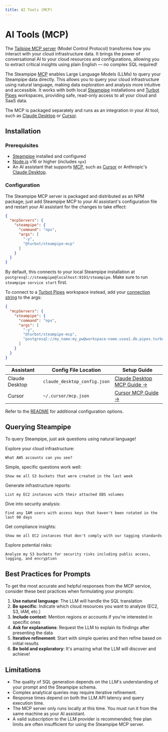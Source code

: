 ```yaml
---
title: AI Tools (MCP)
---
```


# AI Tools (MCP)

The [Tailpipe MCP server](https://github.com/turbot/tailpipe-mcp) (Model Control Protocol) transforms how you interact with your cloud infrastructure data.  It brings the power of conversational AI to your cloud resources and configurations, allowing you to extract critical insights using plain English — no complex SQL required!

The Steampipe [MCP](https://modelcontextprotocol.io/introduction) enables Large Language Models (LLMs) to query your Steampipe data directly. This allows you to query your cloud infrastructure using natural language, making data exploration and analysis more intuitive and accessible.  It works with both local [Steampipe](https://steampipe.io/downloads) installations and [Turbot Pipes](https://turbot.com/pipes) workspaces, providing safe, read-only access to all your cloud and SaaS data.

The MCP is packaged separately and runs as an integration in your AI tool, such as [Claude Desktop](https://claude.ai/download) or [Cursor](https://www.cursor.com/).

## Installation

### Prerequisites

- [Steampipe](https://steampipe.io/downloads) installed and configured
- [Node.js](https://nodejs.org/) v16 or higher (includes `npx`)
- An AI assistant that supports [MCP](https://modelcontextprotocol.io/introduction), such as [Cursor](https://www.cursor.com/) or Anthropic's [Claude Desktop](https://claude.ai/download).

### Configuration

The Steampipe MCP server is packaged and distributed as an NPM package; just add Steampipe MCP to your AI assistant's configuration file and restart your AI assistant for the changes to take effect:

```json
{
  "mcpServers": {
    "steampipe": {
      "command": "npx",
      "args": [
        "-y",
        "@turbot/steampipe-mcp"
      ]
    }
  }
}
```

By default, this connects to your local Steampipe installation at `postgresql://steampipe@localhost:9193/steampipe`. Make sure to run `steampipe service start` first.

To connect to a [Turbot Pipes](https://turbot.com/pipes) workspace instead, add your [connection string](https://turbot.com/pipes/docs/using/steampipe/developers#database) to the args:

```json
{
  "mcpServers": {
    "steampipe": {
      "command": "npx",
      "args": [
        "-y",
        "@turbot/steampipe-mcp",
        "postgresql://my_name:my_pw@workspace-name.usea1.db.pipes.turbot.com:9193/abc123"
      ]
    }
  }
}
```


| Assistant | Config File Location | Setup Guide |
|-----------|---------------------|-------------|
| Claude Desktop | `claude_desktop_config.json` | [Claude Desktop MCP Guide →](https://modelcontextprotocol.io/quickstart/user) |
| Cursor | `~/.cursor/mcp.json` | [Cursor MCP Guide →](https://docs.cursor.com/context/model-context-protocol) |

Refer to the [README](https://github.com/turbot/steampipe-mcp/blob/main/README.md) for additional configuration options.


## Querying Steampipe

To query Steampipe, just ask questions using natural language!

Explore your cloud infrastructure:
```
What AWS accounts can you see?
```

Simple, specific questions work well:
```
Show me all S3 buckets that were created in the last week
```

Generate infrastructure reports:
```
List my EC2 instances with their attached EBS volumes
```

Dive into security analysis:
```
Find any IAM users with access keys that haven't been rotated in the last 90 days
```

Get compliance insights:
```
Show me all EC2 instances that don't comply with our tagging standards
```

Explore potential risks:
```
Analyze my S3 buckets for security risks including public access, logging, and encryption
```

## Best Practices for Prompts

To get the most accurate and helpful responses from the MCP service, consider these best practices when formulating your prompts:

1. **Use natural language**: The LLM will handle the SQL translation
2. **Be specific**: Indicate which cloud resources you want to analyze (EC2, S3, IAM, etc.)
3. **Include context**: Mention regions or accounts if you're interested in specific ones
4. **Ask for explanations**: Request the LLM to explain its findings after presenting the data
5. **Iterative refinement**: Start with simple queries and then refine based on initial results
6. **Be bold and exploratory**:  It's amazing what the LLM will discover and achieve!

## Limitations

- The quality of SQL generation depends on the LLM's understanding of your prompt and the Steampipe schema.
- Complex analytical queries may require iterative refinement.
- Response times depend on both the LLM API latency and query execution time.
- The MCP server only runs locally at this time.  You must run it from the same machine as your AI assistant.
- A valid subscription to the LLM provider is recommended; free plan limits are often insufficient for using the Steampipe MCP server.